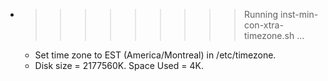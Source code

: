 * >>>>>>>>> Running inst-min-con-xtra-timezone.sh ...
  * Set time zone to EST (America/Montreal) in /etc/timezone.
  * Disk size = 2177560K. Space Used = 4K.
